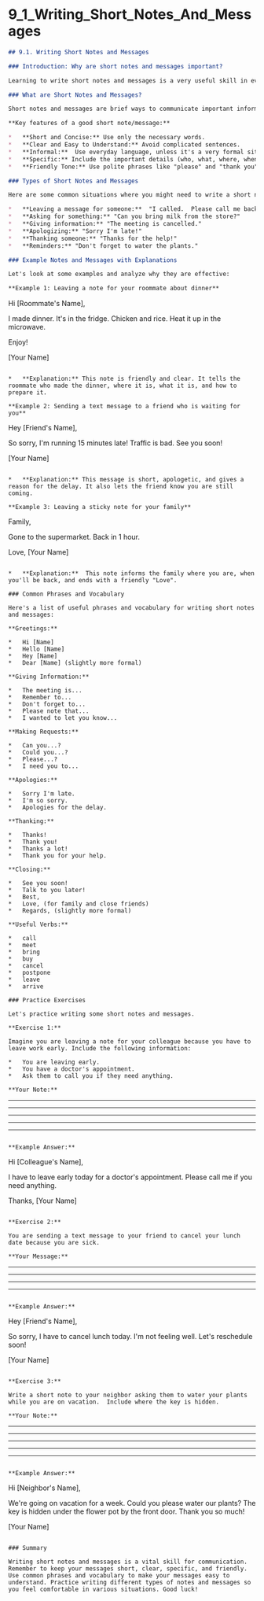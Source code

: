 # 9_1_Writing_Short_Notes_And_Messages

```markdown
## 9.1. Writing Short Notes and Messages

### Introduction: Why are short notes and messages important?

Learning to write short notes and messages is a very useful skill in everyday life. Imagine you want to tell your friend you are going to be late. Or, perhaps you need to leave a message for your family about dinner. These simple communications make our lives easier and help us stay connected with others.  This lesson will teach you the basics of writing clear and helpful short notes and messages in English.

### What are Short Notes and Messages?

Short notes and messages are brief ways to communicate important information. They are usually informal and direct. They can be written on paper, sent via text message (SMS), email, or left on a sticky note.

**Key features of a good short note/message:**

*   **Short and Concise:** Use only the necessary words.
*   **Clear and Easy to Understand:** Avoid complicated sentences.
*   **Informal:**  Use everyday language, unless it's a very formal situation.
*   **Specific:** Include the important details (who, what, where, when, why).
*   **Friendly Tone:** Use polite phrases like "please" and "thank you" when appropriate.

### Types of Short Notes and Messages

Here are some common situations where you might need to write a short note or message:

*   **Leaving a message for someone:**  "I called.  Please call me back."
*   **Asking for something:** "Can you bring milk from the store?"
*   **Giving information:** "The meeting is cancelled."
*   **Apologizing:** "Sorry I'm late!"
*   **Thanking someone:** "Thanks for the help!"
*   **Reminders:** "Don't forget to water the plants."

### Example Notes and Messages with Explanations

Let's look at some examples and analyze why they are effective:

**Example 1: Leaving a note for your roommate about dinner**

```
Hi [Roommate's Name],

I made dinner. It's in the fridge. Chicken and rice. Heat it up in the microwave.

Enjoy!

[Your Name]
```

*   **Explanation:** This note is friendly and clear. It tells the roommate who made the dinner, where it is, what it is, and how to prepare it.

**Example 2: Sending a text message to a friend who is waiting for you**

```
Hey [Friend's Name],

So sorry, I'm running 15 minutes late!  Traffic is bad. See you soon!

[Your Name]
```

*   **Explanation:** This message is short, apologetic, and gives a reason for the delay. It also lets the friend know you are still coming.

**Example 3: Leaving a sticky note for your family**

```
Family,

Gone to the supermarket. Back in 1 hour.

Love,
[Your Name]
```

*   **Explanation:**  This note informs the family where you are, when you'll be back, and ends with a friendly "Love".

### Common Phrases and Vocabulary

Here's a list of useful phrases and vocabulary for writing short notes and messages:

**Greetings:**

*   Hi [Name]
*   Hello [Name]
*   Hey [Name]
*   Dear [Name] (slightly more formal)

**Giving Information:**

*   The meeting is...
*   Remember to...
*   Don't forget to...
*   Please note that...
*   I wanted to let you know...

**Making Requests:**

*   Can you...?
*   Could you...?
*   Please...?
*   I need you to...

**Apologies:**

*   Sorry I'm late.
*   I'm so sorry.
*   Apologies for the delay.

**Thanking:**

*   Thanks!
*   Thank you!
*   Thanks a lot!
*   Thank you for your help.

**Closing:**

*   See you soon!
*   Talk to you later!
*   Best,
*   Love, (for family and close friends)
*   Regards, (slightly more formal)

**Useful Verbs:**

*   call
*   meet
*   bring
*   buy
*   cancel
*   postpone
*   leave
*   arrive

### Practice Exercises

Let's practice writing some short notes and messages.

**Exercise 1:**

Imagine you are leaving a note for your colleague because you have to leave work early. Include the following information:

*   You are leaving early.
*   You have a doctor's appointment.
*   Ask them to call you if they need anything.

**Your Note:**

```
__________________________
__________________________
__________________________
__________________________
__________________________
```

**Example Answer:**

```
Hi [Colleague's Name],

I have to leave early today for a doctor's appointment. Please call me if you need anything.

Thanks,
[Your Name]
```

**Exercise 2:**

You are sending a text message to your friend to cancel your lunch date because you are sick.

**Your Message:**

```
__________________________
__________________________
__________________________
__________________________
```

**Example Answer:**

```
Hey [Friend's Name],

So sorry, I have to cancel lunch today. I'm not feeling well.  Let's reschedule soon!

[Your Name]
```

**Exercise 3:**

Write a short note to your neighbor asking them to water your plants while you are on vacation.  Include where the key is hidden.

**Your Note:**

```
__________________________
__________________________
__________________________
__________________________
__________________________
```

**Example Answer:**

```
Hi [Neighbor's Name],

We're going on vacation for a week. Could you please water our plants? The key is hidden under the flower pot by the front door.  Thank you so much!

[Your Name]
```

### Summary

Writing short notes and messages is a vital skill for communication. Remember to keep your messages short, clear, specific, and friendly. Use common phrases and vocabulary to make your messages easy to understand. Practice writing different types of notes and messages so you feel comfortable in various situations. Good luck!
```
